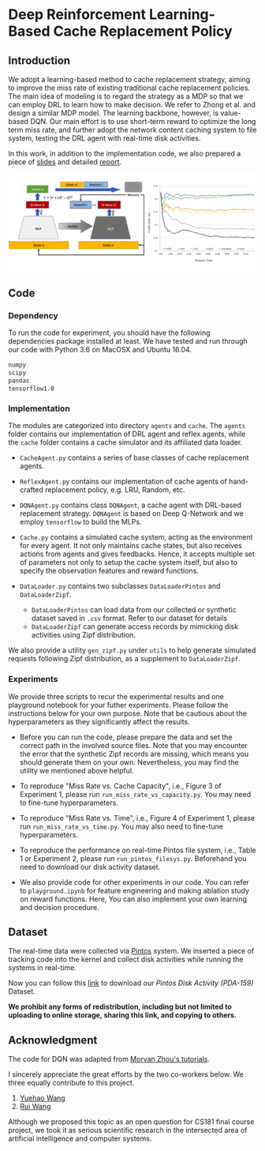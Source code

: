 # Deep Reinforcement Learning-Based Cache Replacement Policy

## Introduction

We adopt a learning-based method to cache replacement strategy, aiming to improve the miss rate of existing traditional cache replacement policies. The main idea of modeling is to regard the strategy as a MDP so that we can employ DRL to learn how to make decision. We refer to Zhong et al. and design a similar MDP model. The learning backbone, however, is value-based DQN. Our main effort is to use short-term reward to optimize the long term miss rate, and further adopt the network content caching system to file system, testing the DRL agent with real-time disk activities.

In this work, in addition to the implementation code, we also prepared a piece of [slides](https://peihaowang.github.io/archive/Wang_DRL_Cache_2020_slides.pdf) and detailed [report](https://peihaowang.github.io/archive/Wang_DRL_Cache_2020_report.pdf).

![teaser](teaser.png)

## Code

### Dependency

To run the code for experiment, you should have the following dependencies package installed at least. We have tested and run through our code with Python 3.6 on MacOSX and Ubuntu 16.04.

```
numpy
scipy
pandas
tensorflow1.0
```

### Implementation

The modules are categorized into directory `agents` and `cache`. The `agents` folder contains our implementation of DRL agent and reflex agents, while the `cache` folder contains a cache simulator and its affiliated data loader.

* `CacheAgent.py` contains a series of base classes of cache replacement agents.

* `ReflexAgent.py` contains our implementation of cache agents of hand-crafted replacement policy, e.g. LRU, Random, etc.

* `DQNAgent.py` contains class `DQNAgent`, a cache agent with DRL-based replacement strategy. `DQNAgent` is based on Deep Q-Network and we employ `tensorflow` to build the MLPs.

* `Cache.py` contains a simulated cache system, acting as the environment for every agent. It not only maintains cache states, but also receives actions from agents and gives feedbacks. Hence, it accepts multiple set of parameters not only to setup the cache system itself, but also to specify the observation features and reward functions.

* `DataLoader.py` contains two subclasses `DataLoaderPintos` and `DataLoaderZipf`.

    * `DataLoaderPintos` can load data from our collected or synthetic dataset saved in `.csv` format. Refer to our dataset for details
    * `DataLoaderZipf` can generate access records by mimicking disk activities using Zipf distribution.

We also provide a utility `gen_zipf.py` under `utils` to help generate simulated requests following Zipf distribution, as a supplement to `DataLoaderZipf`.

### Experiments

We provide three scripts to recur the experimental results and one playground notebook for your futher experiments. Please follow the instructions below for your own purpose. Note that be cautious about the hyperparameters as they significantly affect the results.

* Before you can run the code, please prepare the data and set the correct path in the involved source files. Note that you may encounter the error that the synthetic Zipf records are missing, which means you should generate them on your own. Nevertheless, you may find the utility we mentioned above helpful.

* To reproduce "Miss Rate vs. Cache Capacity", i.e., Figure 3 of Experiment 1, please run `run_miss_rate_vs_capacity.py`. You may need to fine-tune hyperparameters.

* To reproduce "Miss Rate vs. Time", i.e., Figure 4 of Experiment 1, please run `run_miss_rate_vs_time.py`. You may also need to fine-tune hyperparameters.

* To reproduce the performance on real-time Pintos file system, i.e., Table 1 or Experiment 2, please run `run_pintos_filesys.py`. Beforehand you need to download our disk activity dataset.

* We also provide code for other experiments in our code. You can refer to `playground.ipynb` for feature engineering and making ablation study on reward functions. Here, You can also implement your own learning and decision procedure.

## Dataset

The real-time data were collected via [Pintos](https://web.stanford.edu/class/cs140/projects/pintos/pintos_1.html) system. We inserted a piece of tracking code into the kernel and collect disk activities while running the systems in real-time.

Now you can follow this [link](https://forms.gle/nvwiYurcadvAnUQV9) to download our *Pintos Disk Activity (PDA-159)* Dataset.

**We prohibit any forms of redistribution, including but not limited to uploading to online storage, sharing this link, and copying to others.**

## Acknowledgment

The code for DQN was adapted from [Morvan Zhou's tutorials](https://github.com/MorvanZhou/Reinforcement-learning-with-tensorflow).

I sincerely appreciate the great efforts by the two co-workers below. We three equally contribute to this project.

1. [Yuehao Wang](https://github.com/yuehaowang)
2. [Rui Wang](https://github.com/RioReal)

Although we proposed this topic as an open question for CS181 final course project, we took it as serious scientific research in the intersected area of artificial intelligence and computer systems.
